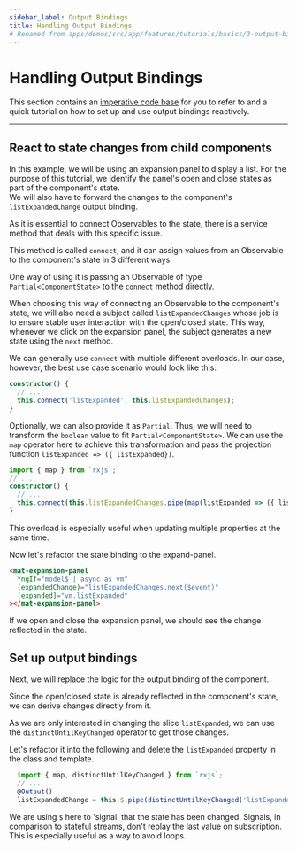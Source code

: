 ```yaml
---
sidebar_label: Output Bindings
title: Handling Output Bindings
# Renamed from apps/demos/src/app/features/tutorials/basics/3-output-bindings/Readme.md
---
```


# Handling Output Bindings

This section contains an [imperative code base][output-bindings.start.component.ts] for you to refer to and a quick tutorial on how to set up and use output bindings reactively.

---

## React to state changes from child components

In this example, we will be using an expansion panel to display a list.
For the purpose of this tutorial, we identify the panel's open and close states as part of the component's state.  
We will also have to forward the changes to the component's `listExpandedChange` output binding.

As it is essential to connect Observables to the state, there is a service method that deals with this specific issue.

This method is called `connect`, and it can assign values from an Observable to the component's state in 3 different ways.

One way of using it is passing an Observable of type `Partial<ComponentState>` to the `connect` method directly.

When choosing this way of connecting an Observable to the component's state, we will also need a subject called `listExpandedChanges` whose job is to ensure stable user interaction with the open/closed state.
This way, whenever we click on the expansion panel, the subject generates a new state using the `next` method.

We can generally use `connect` with multiple different overloads. In our case, however, the best use case scenario would look like this:

```typescript
constructor() {
  // ...
  this.connect('listExpanded', this.listExpandedChanges);
}
```

Optionally, we can also provide it as `Partial`.
Thus, we will need to transform the `boolean` value to fit `Partial<ComponentState>`.
We can use the `map` operator here to achieve this transformation and pass the projection function `listExpanded => ({ listExpanded})`.

```typescript
import { map } from `rxjs`;
// ...
constructor() {
  // ...
  this.connect(this.listExpandedChanges.pipe(map(listExpanded => ({ listExpanded}))));
}
```

This overload is especially useful when updating multiple properties at the same time.

Now let's refactor the state binding to the expand-panel.

```html
<mat-expansion-panel
  *ngIf="model$ | async as vm"
  (expandedChange)="listExpandedChanges.next($event)"
  [expanded]="vm.listExpanded"
></mat-expansion-panel>
```

If we open and close the expansion panel, we should see the change reflected in the state.

## Set up output bindings

Next, we will replace the logic for the output binding of the component.

Since the open/closed state is already reflected in the component's state, we can derive changes directly from it.

As we are only interested in changing the slice `listExpanded`, we can use the `distinctUntilKeyChanged` operator
to get those changes.

Let's refactor it into the following and delete the `listExpanded` property in the class and template.

```typescript
  import { map, distinctUntilKeyChanged } from `rxjs`;
  // ...
  @Output()
  listExpandedChange = this.$.pipe(distinctUntilKeyChanged('listExpanded'), map(s => s.listExpanded));
```

We are using `$` here to 'signal' that the state has been changed. Signals, in comparison to stateful streams, don't replay the last value on subscription.
This is especially useful as a way to avoid loops.

[output-bindings.start.component.ts]: https://github.com/rx-angular/rx-angular/blob/main/apps/demos/src/app/features/tutorials/basics/3-output-bindings/output-bindings.start.component.ts
